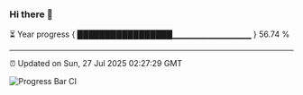 ### Hi there 👋

⏳ Year progress { █████████████████▁▁▁▁▁▁▁▁▁▁▁▁▁ } 56.74 %

---

⏰ Updated on Sun, 27 Jul 2025 02:27:29 GMT

![Progress Bar CI](https://github.com/ZhaoGui/ZhaoGui/workflows/Progress%20Bar%20CI/badge.svg)
